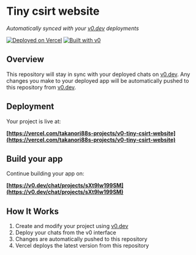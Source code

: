 # Tiny csirt website

*Automatically synced with your [v0.dev](https://v0.dev) deployments*

[![Deployed on Vercel](https://img.shields.io/badge/Deployed%20on-Vercel-black?style=for-the-badge&logo=vercel)](https://vercel.com/takanori88s-projects/v0-tiny-csirt-website)
[![Built with v0](https://img.shields.io/badge/Built%20with-v0.dev-black?style=for-the-badge)](https://v0.dev/chat/projects/sXt9Iw199SM)

## Overview

This repository will stay in sync with your deployed chats on [v0.dev](https://v0.dev).
Any changes you make to your deployed app will be automatically pushed to this repository from [v0.dev](https://v0.dev).

## Deployment

Your project is live at:

**[https://vercel.com/takanori88s-projects/v0-tiny-csirt-website](https://vercel.com/takanori88s-projects/v0-tiny-csirt-website)**

## Build your app

Continue building your app on:

**[https://v0.dev/chat/projects/sXt9Iw199SM](https://v0.dev/chat/projects/sXt9Iw199SM)**

## How It Works

1. Create and modify your project using [v0.dev](https://v0.dev)
2. Deploy your chats from the v0 interface
3. Changes are automatically pushed to this repository
4. Vercel deploys the latest version from this repository